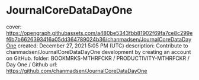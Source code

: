 # JournalCoreDataDayOne

cover: https://opengraph.githubassets.com/a480be5343fbb81902f69fa7ce8c299ef6b7b6626393416a05dd364789024b36/chanmadsen/JournalCoreDataDayOne
created: December 27, 2021 5:05 PM (UTC)
description: Contribute to chanmadsen/JournalCoreDataDayOne development by creating an account on GitHub.
folder: BOOKMRKS-MTHRFCKR / PRODUCTIVITY-MTHRFCKR / Day One / Github
url: https://github.com/chanmadsen/JournalCoreDataDayOne